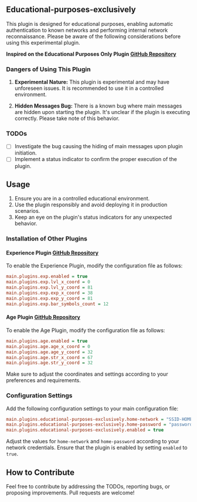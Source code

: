 
## Educational-purposes-exclusively
This plugin is designed for educational purposes, enabling automatic authentication to known networks and performing internal network reconnaissance. Please be aware of the following considerations before using this experimental plugin.

 **Inspired on the Educational Purposes Only Plugin [GitHub Repository](https://github.com/c-nagy/pwnagotchi-educational-purposes-only-plugin)**

### Dangers of Using This Plugin

1. **Experimental Nature:** This plugin is experimental and may have unforeseen issues. It is recommended to use it in a controlled environment.

2. **Hidden Messages Bug:** There is a known bug where main messages are hidden upon starting the plugin. It's unclear if the plugin is executing correctly. Please take note of this behavior.

### TODOs

- [ ] Investigate the bug causing the hiding of main messages upon plugin initiation.
- [ ] Implement a status indicator to confirm the proper execution of the plugin.

## Usage

1. Ensure you are in a controlled educational environment.
2. Use the plugin responsibly and avoid deploying it in production scenarios.
3. Keep an eye on the plugin's status indicators for any unexpected behavior.

   

### Installation of Other Plugins

#### Experience Plugin [GitHub Repository](https://github.com/GaelicThunder/Experience-Plugin-Pwnagotchi)

To enable the Experience Plugin, modify the configuration file as follows:

```ini
main.plugins.exp.enabled = true
main.plugins.exp.lvl_x_coord = 0
main.plugins.exp.lvl_y_coord = 81
main.plugins.exp.exp_x_coord = 38
main.plugins.exp.exp_y_coord = 81
main.plugins.exp.bar_symbols_count = 12
```

#### Age Plugin [GitHub Repository](https://github.com/hannadiamond/pwnagotchi-plugins)

To enable the Age Plugin, modify the configuration file as follows:

```ini
main.plugins.age.enabled = true
main.plugins.age.age_x_coord = 0
main.plugins.age.age_y_coord = 32
main.plugins.age.str_x_coord = 67
main.plugins.age.str_y_coord = 32
```

Make sure to adjust the coordinates and settings according to your preferences and requirements.

### Configuration Settings

Add the following configuration settings to your main configuration file:

```ini
main.plugins.educational-purposes-exclusively.home-network = "SSID-HOME"
main.plugins.educational-purposes-exclusively.home-password = "password"
main.plugins.educational-purposes-exclusively.enabled = true
```

Adjust the values for `home-network` and `home-password` according to your network credentials. Ensure that the plugin is enabled by setting `enabled` to `true`.

## How to Contribute

Feel free to contribute by addressing the TODOs, reporting bugs, or proposing improvements. Pull requests are welcome!
